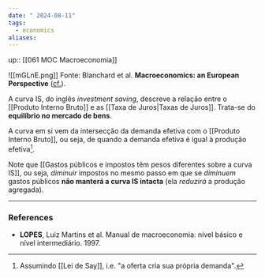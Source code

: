 ```yaml
---
date: " 2024-08-11"
tags:
  - economics
aliases:
---
```


up:: [[061 MOC Macroeconomia]]

![[mGLnE.png]]
Fonte: Blanchard et al. **Macroeconomics: an European Perspective** ([cf.](https://economics.stackexchange.com/questions/39317/how-is-the-is-curve-derived)).

A curva IS, do inglês *investment saving*, descreve a relação entre o [[Produto Interno Bruto]] e as [[Taxa de Juros|Taxas de Juros]]. Trata-se do **equilíbrio no mercado de bens**.

A curva em si vem da intersecção da demanda efetiva com o [[Produto Interno Bruto]], ou seja, de quando a demanda efetiva é igual à produção efetiva[^1].

Note que [[Gastos públicos e impostos têm pesos diferentes sobre a curva IS]], ou seja, *diminuir* impostos no mesmo passo em que se *diminuem* gastos públicos **não manterá a curva IS intacta** (ela *reduzirá* a produção agregada).

---
### References
- **LOPES**, Luiz Martins et al. Manual de macroeconomia: nível básico e nível intermediário. 1997.

[^1]: Assumindo [[Lei de Say]], i.e. "a oferta cria sua própria demanda". 
